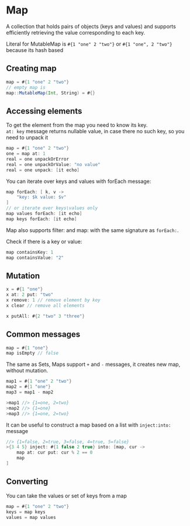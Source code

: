 # Map

A collection that holds pairs of objects (keys and values) and supports 
efficiently retrieving the value corresponding to each key.  
    
Literal for MutableMap is `#{1 "one" 2 "two"}` or `#{1 "one", 2 "two"}` because its hash based

## Creating map
```Scala
map = #{1 "one" 2 "two"}
// empty map is 
map::MutableMap(Int, String) = #{}
```

## Accessing elements
To get the element from the map you need to know its key.  
`at: key` message returns nullable value, in case there no such key, so you need to unpack it
```Scala
map = #{1 "one" 2 "two"}
one = map at: 1
real = one unpackOrError
real = one unpackOrValue: "no value"
real = one unpack: [it echo]
```

You can iterate over keys and values with forEach message:
```Scala
map forEach: [ k, v ->
    "key: $k value: $v"
] 
// or iterate over keys\values only
map values forEach: [it echo]
map keys forEach: [it echo]
```
Map also supports filter: and map: with the same signature as `forEach:`.  

Check if there is a key or value: 
```Scala
map containsKey: 1
map containsValue: "2"
```

## Mutation
```Scala
x = #{1 "one"}
x at: 2 put: "two"
x remove: 1 // remove element by key
x clear // remove all elements

x putAll: #{2 "two" 3 "three"}
```

## Common messages
```Scala
map = #{1 "one"}
map isEmpty // false
```

The same as Sets, Maps support `+` and `-` messages, it creates new map, without mutation.
```Scala
map1 = #{1 "one" 2 "two"}
map2 = #{1 "one"}
map3 = map1 - map2

>map1 //> {1=one, 2=two}
>map2 //> {1=one}
>map3 //> {1=one, 2=two}
```

It can be useful to construct a map based on a list with `inject:into:` message
```Scala
//> {1=false, 2=true, 3=false, 4=true, 5=false}
>{3 4 5} inject: #{1 false 2 true} into: [map, cur ->
    map at: cur put: cur % 2 == 0
    map
]
```


## Converting 
You can take the values or set of keys from a map

```Scala
map = #{1 "one" 2 "two"}
keys = map keys
values = map values
```